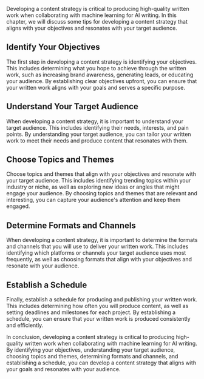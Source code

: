 
Developing a content strategy is critical to producing high-quality written work when collaborating with machine learning for AI writing. In this chapter, we will discuss some tips for developing a content strategy that aligns with your objectives and resonates with your target audience.

Identify Your Objectives
------------------------

The first step in developing a content strategy is identifying your objectives. This includes determining what you hope to achieve through the written work, such as increasing brand awareness, generating leads, or educating your audience. By establishing clear objectives upfront, you can ensure that your written work aligns with your goals and serves a specific purpose.

Understand Your Target Audience
-------------------------------

When developing a content strategy, it is important to understand your target audience. This includes identifying their needs, interests, and pain points. By understanding your target audience, you can tailor your written work to meet their needs and produce content that resonates with them.

Choose Topics and Themes
------------------------

Choose topics and themes that align with your objectives and resonate with your target audience. This includes identifying trending topics within your industry or niche, as well as exploring new ideas or angles that might engage your audience. By choosing topics and themes that are relevant and interesting, you can capture your audience's attention and keep them engaged.

Determine Formats and Channels
------------------------------

When developing a content strategy, it is important to determine the formats and channels that you will use to deliver your written work. This includes identifying which platforms or channels your target audience uses most frequently, as well as choosing formats that align with your objectives and resonate with your audience.

Establish a Schedule
--------------------

Finally, establish a schedule for producing and publishing your written work. This includes determining how often you will produce content, as well as setting deadlines and milestones for each project. By establishing a schedule, you can ensure that your written work is produced consistently and efficiently.

In conclusion, developing a content strategy is critical to producing high-quality written work when collaborating with machine learning for AI writing. By identifying your objectives, understanding your target audience, choosing topics and themes, determining formats and channels, and establishing a schedule, you can develop a content strategy that aligns with your goals and resonates with your audience.
